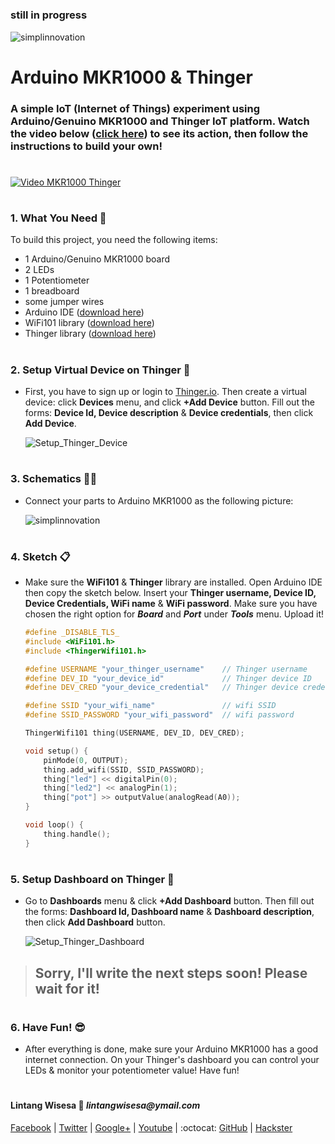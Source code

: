 #

### **still in progress**

![simplinnovation](https://4.bp.blogspot.com/-f7YxPyqHAzY/WJ6VnkvE0SI/AAAAAAAADTQ/0tDQPTrVrtMAFT-q-1-3ktUQT5Il9FGdQCLcB/s350/simpLINnovation1a.png)

# Arduino MKR1000 & Thinger

### A simple IoT (Internet of Things) experiment using __Arduino/Genuino MKR1000__ and __Thinger__ IoT platform. Watch the video below ([click here](https://www.youtube.com/watch?v=7Keu0omKs7U)) to see its action, then follow the instructions to build your own!

#

[![Video MKR1000 Thinger](https://img.youtube.com/vi/7Keu0omKs7U/0.jpg)](https://www.youtube.com/watch?v=7Keu0omKs7U)

#

### **1. What You Need** :gift:

To build this project, you need the following items:
- 1 Arduino/Genuino MKR1000 board
- 2 LEDs
- 1 Potentiometer
- 1 breadboard
- some jumper wires
- Arduino IDE ([download here](https://www.arduino.cc/en/Main/Software))
- WiFi101 library ([download here](https://www.arduino.cc/en/Reference/WiFi101))
- Thinger library ([download here](https://github.com/thinger-io/Arduino-Library))

#

### **2. Setup Virtual Device on Thinger** :iphone:

- First, you have to sign up or login to [Thinger.io](https://thinger.io/). Then create a virtual device: click __Devices__ menu, and click __+Add Device__ button. Fill out the forms: __Device Id, Device description__ & __Device credentials__, then click __Add Device__.
  
  ![Setup_Thinger_Device](https://4.bp.blogspot.com/-f7YxPyqHAzY/WJ6VnkvE0SI/AAAAAAAADTQ/0tDQPTrVrtMAFT-q-1-3ktUQT5Il9FGdQCLcB/s350/simpLINnovation1a.png)

#

### **3. Schematics** :wrench::hammer:

- Connect your parts to Arduino MKR1000 as the following picture:

  ![simplinnovation](https://4.bp.blogspot.com/-f7YxPyqHAzY/WJ6VnkvE0SI/AAAAAAAADTQ/0tDQPTrVrtMAFT-q-1-3ktUQT5Il9FGdQCLcB/s350/simpLINnovation1a.png)

#

### **4. Sketch** :clipboard:
 
- Make sure the __WiFi101__ & **Thinger** library are installed. Open Arduino IDE then copy the sketch below. Insert your __Thinger username, Device ID, Device Credentials, WiFi name__ & __WiFi password__. Make sure you have chosen the right option for **_Board_** and **_Port_** under **_Tools_** menu. Upload it!

    ```c++
    #define _DISABLE_TLS_
    #include <WiFi101.h>
    #include <ThingerWifi101.h>

    #define USERNAME "your_thinger_username"    // Thinger username
    #define DEV_ID "your_device_id"             // Thinger device ID
    #define DEV_CRED "your_device_credential"   // Thinger device credential

    #define SSID "your_wifi_name"               // wifi SSID
    #define SSID_PASSWORD "your_wifi_password"  // wifi password

    ThingerWifi101 thing(USERNAME, DEV_ID, DEV_CRED);

    void setup() {
        pinMode(0, OUTPUT);
        thing.add_wifi(SSID, SSID_PASSWORD);
        thing["led"] << digitalPin(0);
        thing["led2"] << analogPin(1);
        thing["pot"] >> outputValue(analogRead(A0));
    }

    void loop() {
        thing.handle();
    }
    ```

#

### **5. Setup Dashboard on Thinger** :iphone:

- Go to __Dashboards__ menu & click __+Add Dashboard__ button. Then fill out the forms: __Dashboard Id, Dashboard name__ & __Dashboard description__, then click **Add Dashboard** button.
  
  ![Setup_Thinger_Dashboard](https://4.bp.blogspot.com/-f7YxPyqHAzY/WJ6VnkvE0SI/AAAAAAAADTQ/0tDQPTrVrtMAFT-q-1-3ktUQT5Il9FGdQCLcB/s350/simpLINnovation1a.png)


> ## **Sorry, I'll write the next steps soon! Please wait for it!**

#

### **6. Have Fun!** :sunglasses:

- After everything is done, make sure your Arduino MKR1000 has a good internet connection. On your Thinger's dashboard you can control your LEDs & monitor your potentiometer value! Have fun! 

#

#### Lintang Wisesa :love_letter: _lintangwisesa@ymail.com_

[Facebook](https://www.facebook.com/lintangbagus) |
[Twitter](https://twitter.com/Lintang_Wisesa) |
[Google+](https://plus.google.com/u/0/+LintangWisesa1) |
[Youtube](https://www.youtube.com/user/lintangbagus) | 
:octocat: [GitHub](https://github.com/LintangWisesa) |
[Hackster](https://www.hackster.io/lintangwisesa)

